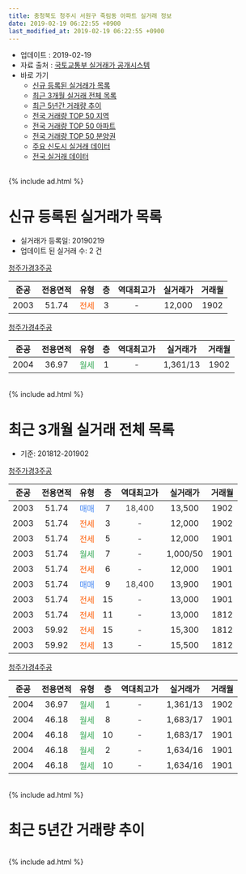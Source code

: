```yaml
---
title: 충청북도 청주시 서원구 죽림동 아파트 실거래 정보
date: 2019-02-19 06:22:55 +0900
last_modified_at: 2019-02-19 06:22:55 +0900
---
```


* 업데이트 : 2019-02-19
* 자료 출처 : [국토교통부 실거래가 공개시스템](http://rt.molit.go.kr)
* 바로 가기
    * [신규 등록된 실거래가 목록](#신규-등록된-실거래가-목록)
    * [최근 3개월 실거래 전체 목록](#최근-3개월-실거래-전체-목록)
    * [최근 5년간 거래량 추이](#최근-5년간-거래량-추이)
    * [전국 거래량 TOP 50 지역](https://inasie.github.io/apt-trade-info/최근-3개월-전국에서-가장-거래가-많이-발생한-지역)
    * [전국 거래량 TOP 50 아파트](https://inasie.github.io/apt-trade-info/최근-3개월-전국에서-가장-거래가-많이-발생한-아파트)
    * [전국 거래량 TOP 50 분양권](https://inasie.github.io/apt-trade-info/최근-3개월-전국에서-가장-거래가-많이-발생한-분양권)
    * [주요 신도시 실거래 데이터](https://inasie.github.io/apt-trade-info/주요-신도시)
    * [전국 실거래 데이터](https://inasie.github.io/apt-trade-info/전국)
<br>
{% include ad.html %}
<br>

# 신규 등록된 실거래가 목록
* 실거래가 등록일: 20190219
* 업데이트 된 실거래 수: 2 건


[청주가경3주공](https://search.naver.com/search.naver?query=%EC%B6%A9%EC%B2%AD%EB%B6%81%EB%8F%84+%EC%B2%AD%EC%A3%BC%EC%8B%9C+%EC%84%9C%EC%9B%90%EA%B5%AC+%EC%A3%BD%EB%A6%BC%EB%8F%99+%EC%B2%AD%EC%A3%BC%EA%B0%80%EA%B2%BD3%EC%A3%BC%EA%B3%B5)

|준공|전용면적|유형|층|역대최고가|실거래가|거래월|
|:---:|:---:|:---:|:---:|:---:|:---:|:---:|
|2003|51.74|<span style="color:#ff5a00">전세</span>|3|<span style="color:#444444">-</span>|12,000|1902|

[청주가경4주공](https://search.naver.com/search.naver?query=%EC%B6%A9%EC%B2%AD%EB%B6%81%EB%8F%84+%EC%B2%AD%EC%A3%BC%EC%8B%9C+%EC%84%9C%EC%9B%90%EA%B5%AC+%EC%A3%BD%EB%A6%BC%EB%8F%99+%EC%B2%AD%EC%A3%BC%EA%B0%80%EA%B2%BD4%EC%A3%BC%EA%B3%B5)

|준공|전용면적|유형|층|역대최고가|실거래가|거래월|
|:---:|:---:|:---:|:---:|:---:|:---:|:---:|
|2004|36.97|<span style="color:#34a853">월세</span>|1|<span style="color:#444444">-</span>|1,361/13|1902|


<br>
{% include ad.html %}
<br>

# 최근 3개월 실거래 전체 목록
* 기준: 201812-201902


[청주가경3주공](https://search.naver.com/search.naver?query=%EC%B6%A9%EC%B2%AD%EB%B6%81%EB%8F%84+%EC%B2%AD%EC%A3%BC%EC%8B%9C+%EC%84%9C%EC%9B%90%EA%B5%AC+%EC%A3%BD%EB%A6%BC%EB%8F%99+%EC%B2%AD%EC%A3%BC%EA%B0%80%EA%B2%BD3%EC%A3%BC%EA%B3%B5)

|준공|전용면적|유형|층|역대최고가|실거래가|거래월|
|:---:|:---:|:---:|:---:|:---:|:---:|:---:|
|2003|51.74|<span style="color:#4285f3">매매</span>|7|<span style="color:#444444">18,400</span>|13,500|1902|
|2003|51.74|<span style="color:#ff5a00">전세</span>|3|<span style="color:#444444">-</span>|12,000|1902|
|2003|51.74|<span style="color:#ff5a00">전세</span>|5|<span style="color:#444444">-</span>|12,000|1901|
|2003|51.74|<span style="color:#34a853">월세</span>|7|<span style="color:#444444">-</span>|1,000/50|1901|
|2003|51.74|<span style="color:#ff5a00">전세</span>|6|<span style="color:#444444">-</span>|12,000|1901|
|2003|51.74|<span style="color:#4285f3">매매</span>|9|<span style="color:#444444">18,400</span>|13,900|1901|
|2003|51.74|<span style="color:#ff5a00">전세</span>|15|<span style="color:#444444">-</span>|13,000|1901|
|2003|51.74|<span style="color:#ff5a00">전세</span>|11|<span style="color:#444444">-</span>|13,000|1812|
|2003|59.92|<span style="color:#ff5a00">전세</span>|15|<span style="color:#444444">-</span>|15,300|1812|
|2003|59.92|<span style="color:#ff5a00">전세</span>|13|<span style="color:#444444">-</span>|15,500|1812|

[청주가경4주공](https://search.naver.com/search.naver?query=%EC%B6%A9%EC%B2%AD%EB%B6%81%EB%8F%84+%EC%B2%AD%EC%A3%BC%EC%8B%9C+%EC%84%9C%EC%9B%90%EA%B5%AC+%EC%A3%BD%EB%A6%BC%EB%8F%99+%EC%B2%AD%EC%A3%BC%EA%B0%80%EA%B2%BD4%EC%A3%BC%EA%B3%B5)

|준공|전용면적|유형|층|역대최고가|실거래가|거래월|
|:---:|:---:|:---:|:---:|:---:|:---:|:---:|
|2004|36.97|<span style="color:#34a853">월세</span>|1|<span style="color:#444444">-</span>|1,361/13|1902|
|2004|46.18|<span style="color:#34a853">월세</span>|8|<span style="color:#444444">-</span>|1,683/17|1901|
|2004|46.18|<span style="color:#34a853">월세</span>|10|<span style="color:#444444">-</span>|1,683/17|1901|
|2004|46.18|<span style="color:#34a853">월세</span>|2|<span style="color:#444444">-</span>|1,634/16|1901|
|2004|46.18|<span style="color:#34a853">월세</span>|10|<span style="color:#444444">-</span>|1,634/16|1901|


<br>
{% include ad.html %}
<br>

# 최근 5년간 거래량 추이


<div style="width:100%;">
    <canvas id="deal_progress" height="200"></canvas>
</div>

<script>
new Chart(document.getElementById("deal_progress"), {
    type: 'line',
    data: {
        labels: ['201402','201403','201404','201405','201406','201407','201408','201409','201410','201411','201412','201501','201502','201503','201504','201505','201506','201507','201508','201509','201510','201511','201512','201601','201602','201603','201604','201605','201606','201607','201608','201609','201610','201611','201612','201701','201702','201703','201704','201705','201706','201707','201708','201709','201710','201711','201712','201801','201802','201803','201804','201805','201806','201807','201808','201809','201810','201811','201812','201901','201902'],
        datasets: [{
            label: '매매',
            pointRadius: 1,
            data: [12, 10, 6, 12, 3, 6, 6, 6, 5, 2, 7, 2, 3, 6, 7, 11, 2, 3, 6, 6, 5, 4, 1, 4, 3, 8, 4, 7, 5, 6, 6, 5, 9, 4, 10, 2, 3, 6, 2, 2, 7, 6, 2, 7, 4, 4, 0, 2, 3, 10, 4, 5, 4, 3, 4, 10, 8, 2, 0, 1, 1],
            borderColor: "rgba(255, 201, 14, 1)",
            backgroundColor: "rgba(255, 201, 14, 0.5)",
            fill: false,
            lineTension: 0
        },{
            label: '전월세',
            pointRadius: 1,
            data: [5, 4, 5, 4, 5, 1, 5, 3, 5, 5, 7, 7, 6, 13, 9, 5, 10, 5, 2, 6, 5, 3, 3, 8, 5, 4, 10, 9, 4, 4, 5, 2, 3, 7, 6, 14, 6, 6, 4, 6, 5, 7, 3, 4, 2, 2, 6, 2, 1, 7, 8, 8, 5, 4, 3, 6, 10, 2, 3, 8, 2],
            borderColor: "rgba(0, 141, 185, 1)",
            backgroundColor: "rgba(0, 141, 185, 0.5)",
            fill: false,
            lineTension: 0
        }
        ]
    },
    options: {
        responsive: true,
        title: {
            display: false
        },
        tooltips: {
            mode: 'index',
            intersect: false
        },
        hover: {
            mode: 'nearest',
            intersect: true
        },
        scales: {
            xAxes: [{
                display: true,
                scaleLabel: {
                    display: true,
                    labelString: '년/월'
                }
            }],
            yAxes: [{
                display: true,
                ticks: {
                    suggestedMin: 0,
                },
                scaleLabel: {
                    display: true,
                    labelString: '실거래 수'
                }
            }]
        }
    }
});

</script>


<br>
{% include ad.html %}
<br>

